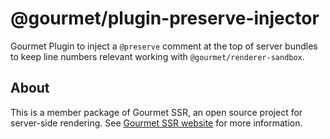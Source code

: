 # @gourmet/plugin-preserve-injector
Gourmet Plugin to inject a `@preserve` comment at the top of server bundles to keep line numbers relevant working with `@gourmet/renderer-sandbox`.
## About
This is a member package of Gourmet SSR, an open source project for server-side rendering.
See [Gourmet SSR website](https://ssr.gourmetjs.org) for more information.
